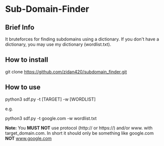 # Sub-Domain-Finder
## Brief Info
It bruteforces for finding subdomains using a dictionary. If you don't have a dictionary, you may use my dictionary (wordlist.txt).

## How to install
git clone https://github.com/zidan420/subdomain_finder.git

## How to use
python3 sdf.py -t [TARGET] -w [WORDLIST]

e.g. 

python3 sdf.py -t google.com -w wordlist.txt


<b>Note:</b> You <b>MUST NOT</b>  use protocol (http:// or https://) and/or www. with target_domain.com. In short it should only be something like google.com <b>NOT</b> www.google.com
